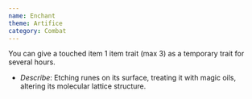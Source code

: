 ```yaml
---
name: Enchant
theme: Artifice
category: Combat
---
```


You can give a touched item 1 item trait (max 3) as a temporary trait for several hours. 

* *Describe*: Etching runes on its surface, treating it with magic oils, altering its molecular lattice structure.